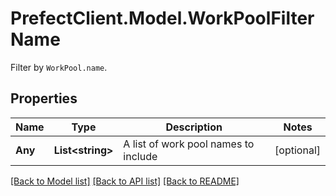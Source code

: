 # PrefectClient.Model.WorkPoolFilterName
Filter by `WorkPool.name`.

## Properties

Name | Type | Description | Notes
------------ | ------------- | ------------- | -------------
**Any** | **List&lt;string&gt;** | A list of work pool names to include | [optional] 

[[Back to Model list]](../README.md#documentation-for-models) [[Back to API list]](../README.md#documentation-for-api-endpoints) [[Back to README]](../README.md)

